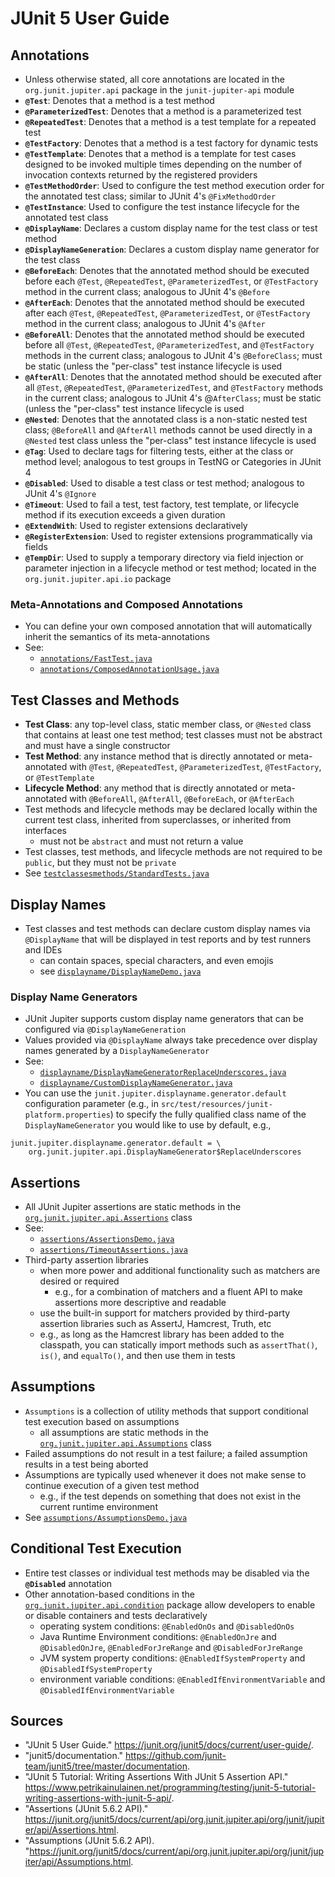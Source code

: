 # JUnit 5 User Guide

## Annotations

- Unless otherwise stated, all core annotations are located in the `org.junit.jupiter.api` package in the `junit-jupiter-api` module
- **`@Test`**: Denotes that a method is a test method
- **`@ParameterizedTest`**: Denotes that a method is a parameterized test
- **`@RepeatedTest`**: Denotes that a method is a test template for a repeated test
- **`@TestFactory`**: Denotes that a method is a test factory for dynamic tests
- **`@TestTemplate`**: Denotes that a method is a template for test cases designed to be invoked multiple times depending on the number of invocation contexts returned by the registered providers
- **`@TestMethodOrder`**: Used to configure the test method execution order for the annotated test class; similar to JUnit 4's `@FixMethodOrder`
- **`@TestInstance`**: Used to configure the test instance lifecycle for the annotated test class
- **`@DisplayName`**: Declares a custom display name for the test class or test method
- **`@DisplayNameGeneration`**: Declares a custom display name generator for the test class
- **`@BeforeEach`**: Denotes that the annotated method should be executed before each `@Test`, `@RepeatedTest`, `@ParameterizedTest`, or `@TestFactory` method in the current class; analogous to JUnit 4's `@Before`
- **`@AfterEach`**: Denotes that the annotated method should be executed after each `@Test`, `@RepeatedTest`, `@ParameterizedTest`, or `@TestFactory` method in the current class; analogous to JUnit 4's `@After`
- **`@BeforeAll`**: Denotes that the annotated method should be executed before all `@Test`, `@RepeatedTest`, `@ParameterizedTest`, and `@TestFactory` methods in the current class; analogous to JUnit 4's `@BeforeClass`; must be static (unless the "per-class" test instance lifecycle is used
- **`@AfterAll`**: Denotes that the annotated method should be executed after all `@Test`, `@RepeatedTest`, `@ParameterizedTest`, and `@TestFactory` methods in the current class; analogous to JUnit 4's @`AfterClass`; must be static (unless the "per-class" test instance lifecycle is used
- **`@Nested`**: Denotes that the annotated class is a non-static nested test class; `@BeforeAll` and `@AfterAll` methods cannot be used directly in a `@Nested` test class unless the "per-class" test instance lifecycle is used
- **`@Tag`**: Used to declare tags for filtering tests, either at the class or method level; analogous to test groups in TestNG or Categories in JUnit 4
- **`@Disabled`**: Used to disable a test class or test method; analogous to JUnit 4's `@Ignore`
- **`@Timeout`**: Used to fail a test, test factory, test template, or lifecycle method if its execution exceeds a given duration
- **`@ExtendWith`**: Used to register extensions declaratively
- **`@RegisterExtension`**: Used to register extensions programmatically via fields
- **`@TempDir`**: Used to supply a temporary directory via field injection or parameter injection in a lifecycle method or test method; located in the `org.junit.jupiter.api.io` package

### Meta-Annotations and Composed Annotations

- You can define your own composed annotation that will automatically inherit the semantics of its meta-annotations
- See:
  - [`annotations/FastTest.java`](src/test/java/com/jashburn/junit5/annotations/FastTest.java)
  - [`annotations/ComposedAnnotationUsage.java`](src/test/java/com/jashburn/junit5/annotations/ComposedAnnotationUsage.java)

## Test Classes and Methods

- **Test Class**: any top-level class, static member class, or `@Nested` class that contains at least one test method; test classes must not be abstract and must have a single constructor
- **Test Method**: any instance method that is directly annotated or meta-annotated with `@Test`, `@RepeatedTest`, `@ParameterizedTest`, `@TestFactory`, or `@TestTemplate`
- **Lifecycle Method**: any method that is directly annotated or meta-annotated with `@BeforeAll`, `@AfterAll`, `@BeforeEach`, or `@AfterEach`
- Test methods and lifecycle methods may be declared locally within the current test class, inherited from superclasses, or inherited from interfaces
  - must not be `abstract` and must not return a value
- Test classes, test methods, and lifecycle methods are not required to be `public`, but they must not be `private`
- See [`testclassesmethods/StandardTests.java`](src/test/java/com/jashburn/junit5/testclassesmethods/StandardTests.java)

## Display Names

- Test classes and test methods can declare custom display names via `@DisplayName` that will be displayed in test reports and by test runners and IDEs
  - can contain spaces, special characters, and even emojis
  - see [`displayname/DisplayNameDemo.java`](src/test/java/com/jashburn/junit5/displayname/DisplayNameDemo.java)

### Display Name Generators

- JUnit Jupiter supports custom display name generators that can be configured via `@DisplayNameGeneration`
- Values provided via `@DisplayName` always take precedence over display names generated by a `DisplayNameGenerator`
- See:
  - [`displayname/DisplayNameGeneratorReplaceUnderscores.java`](src/test/java/com/jashburn/junit5/displayname/DisplayNameGeneratorReplaceUnderscores.java)
  - [`displayname/CustomDisplayNameGenerator.java`](src/test/java/com/jashburn/junit5/displayname/CustomDisplayNameGenerator.java)
- You can use the `junit.jupiter.displayname.generator.default` configuration parameter (e.g., in `src/test/resources/junit-platform.properties`) to specify the fully qualified class name of the `DisplayNameGenerator` you would like to use by default, e.g.,

```properties
junit.jupiter.displayname.generator.default = \
    org.junit.jupiter.api.DisplayNameGenerator$ReplaceUnderscores
```

## Assertions

- All JUnit Jupiter assertions are static methods in the [`org.junit.jupiter.api.Assertions`](https://junit.org/junit5/docs/current/api/org.junit.jupiter.api/org/junit/jupiter/api/Assertions.html) class
- See:
  - [`assertions/AssertionsDemo.java`](src/test/java/com/jashburn/junit5/assertions/AssertionsDemo.java)
  - [`assertions/TimeoutAssertions.java`](src/test/java/com/jashburn/junit5/assertions/TimeoutAssertions.java)
- Third-party assertion libraries
  - when more power and additional functionality such as matchers are desired or required
    - e.g., for a combination of matchers and a fluent API to make assertions more descriptive and readable
  - use the built-in support for matchers provided by third-party assertion libraries such as AssertJ, Hamcrest, Truth, etc
  - e.g., as long as the Hamcrest library has been added to the classpath, you can statically import methods such as `assertThat()`, `is()`, and `equalTo()`, and then use them in tests

## Assumptions

- `Assumptions` is a collection of utility methods that support conditional test execution based on assumptions
  - all assumptions are static methods in the [`org.junit.jupiter.api.Assumptions`](https://junit.org/junit5/docs/current/api/org.junit.jupiter.api/org/junit/jupiter/api/Assumptions.html) class
- Failed assumptions do not result in a test failure; a failed assumption results in a test being aborted
- Assumptions are typically used whenever it does not make sense to continue execution of a given test method
  - e.g., if the test depends on something that does not exist in the current runtime environment
- See [`assumptions/AssumptionsDemo.java`](src/test/java/com/jashburn/junit5/assumptions/AssumptionsDemo.java)

## Conditional Test Execution

- Entire test classes or individual test methods may be disabled via the **`@Disabled`** annotation
- Other annotation-based conditions in the [`org.junit.jupiter.api.condition`](https://junit.org/junit5/docs/current/api/org.junit.jupiter.api/org/junit/jupiter/api/condition/package-summary.html) package allow developers to enable or disable containers and tests declaratively
  - operating system conditions: `@EnabledOnOs` and `@DisabledOnOs`
  - Java Runtime Environment conditions: `@EnabledOnJre` and `@DisabledOnJre`, `@EnabledForJreRange` and `@DisabledForJreRange`
  - JVM system property conditions: `@EnabledIfSystemProperty` and `@DisabledIfSystemProperty`
  - environment variable conditions: `@EnabledIfEnvironmentVariable` and `@DisabledIfEnvironmentVariable`

## Sources

- "JUnit 5 User Guide." <https://junit.org/junit5/docs/current/user-guide/>.
- "junit5/documentation." <https://github.com/junit-team/junit5/tree/master/documentation>.
- "JUnit 5 Tutorial: Writing Assertions With JUnit 5 Assertion API." <https://www.petrikainulainen.net/programming/testing/junit-5-tutorial-writing-assertions-with-junit-5-api/>.
- "Assertions (JUnit 5.6.2 API)." <https://junit.org/junit5/docs/current/api/org.junit.jupiter.api/org/junit/jupiter/api/Assertions.html>.
- "Assumptions (JUnit 5.6.2 API). "<https://junit.org/junit5/docs/current/api/org.junit.jupiter.api/org/junit/jupiter/api/Assumptions.html>.
